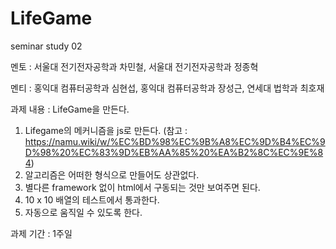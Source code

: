 # LifeGame
seminar study 02

멘토 : 서울대 전기전자공학과 차민철, 서울대 전기전자공학과 정종혁

멘티 : 홍익대 컴퓨터공학과 심현섭, 홍익대 컴퓨터공학과 장성근, 연세대 법학과 최호재

과제 내용 : LifeGame을 만든다.
1. Lifegame의 메커니즘을 js로 만든다.
  (참고 : https://namu.wiki/w/%EC%BD%98%EC%9B%A8%EC%9D%B4%EC%9D%98%20%EC%83%9D%EB%AA%85%20%EA%B2%8C%EC%9E%84)
2. 알고리즘은 어떠한 형식으로 만들어도 상관없다.
3. 별다른 framework 없이 html에서 구동되는 것만 보여주면 된다.
4. 10 x 10 배열의 테스트에서 통과한다.
5. 자동으로 움직일 수 있도록 한다.


과제 기간 : 1주일
